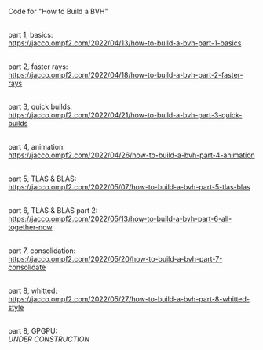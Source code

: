 Code for "How to Build a BVH"<br><br>

part 1, basics:<br>
https://jacco.ompf2.com/2022/04/13/how-to-build-a-bvh-part-1-basics<br><br>

part 2, faster rays:<br>
https://jacco.ompf2.com/2022/04/18/how-to-build-a-bvh-part-2-faster-rays<br><br>

part 3, quick builds:<br>
https://jacco.ompf2.com/2022/04/21/how-to-build-a-bvh-part-3-quick-builds<br><br>

part 4, animation:<br>
https://jacco.ompf2.com/2022/04/26/how-to-build-a-bvh-part-4-animation<br><br>

part 5, TLAS & BLAS:<br>
https://jacco.ompf2.com/2022/05/07/how-to-build-a-bvh-part-5-tlas-blas<br><br>

part 6, TLAS & BLAS part 2:<br>
https://jacco.ompf2.com/2022/05/13/how-to-build-a-bvh-part-6-all-together-now<br><br>

part 7, consolidation:<br>
https://jacco.ompf2.com/2022/05/20/how-to-build-a-bvh-part-7-consolidate<br><br>

part 8, whitted:<br>
https://jacco.ompf2.com/2022/05/27/how-to-build-a-bvh-part-8-whitted-style<br><br>

part 8, GPGPU:<br>
<i>UNDER CONSTRUCTION</i><br>
